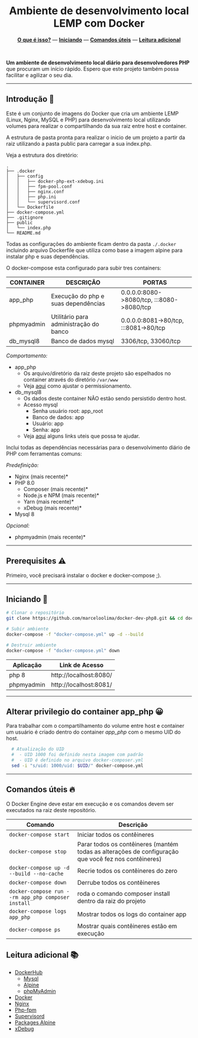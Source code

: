 <div align="center">
<h1>Ambiente de desenvolvimento local LEMP com Docker</h1>
  <p></p>
  <p align="center">
    <a href="#introdução-"><b>O que é isso?</b></a>
    —  
    <a href="#iniciando-"><b>Iniciando</b></a>
    —  
    <a href="#comandos-úteis-"><b>Comandos úteis</b></a>
    —  
    <a href="#leitura-adicional-"><b>Leitura adicional</b></a>
  </p>
  <br />
</div>

__Um ambiente de desenvolvimento local diário para desenvolvedores PHP__ que procuram um início rápido. Espero que este projeto também possa facilitar e agilizar o seu dia.

---

## Introdução 👋

Este é um conjunto de imagens do Docker que cria um ambiente LEMP (Linux, Nginx, MySQL e PHP) para desenvolvimento local utilizando volumes para realizar o compartilhando da sua raiz entre host e container. 

A estrutura de pasta pronta para realizar o inicio de um projeto a partir da raiz utilizando a pasta public para carregar a sua index.php.

Veja a estrutura dos diretório:
```
.
├── .docker
│   ├── config
│   │   ├── docker-php-ext-xdebug.ini
│   │   ├── fpm-pool.conf
│   │   ├── nginx.conf
│   │   ├── php.ini
│   │   └── supervisord.conf
│   └── Dockerfile
├── docker-compose.yml
├── .gitignore
├── public
│   └── index.php
└── README.md
```

Todas as configurações do ambiente ficam dentro da pasta ```./.docker``` incluindo arquivo Dockerfile que utiliza como base a imagem alpine para instalar php e suas dependências.

O docker-compose esta configurado para subir tres containers:

|CONTAINER    |DESCRIÇÃO                               |PORTAS                                   |
|-------------|----------------------------------------|-----------------------------------------|
|app_php      |Execução do php e suas dependências     |0.0.0.0:8080->8080/tcp, :::8080->8080/tcp|
|phpmyadmin   |Utilitário para administração do banco  |0.0.0.0:8081->80/tcp, :::8081->80/tcp    |
|db_mysql8    |Banco de dados mysql                    |3306/tcp, 33060/tcp                      |

*Comportamento:*
- app_php
  - Os arquivo/diretório da raiz deste projeto são espelhados no container através do diretório ```/var/www```
  - Veja [aqui](#alterar-privilegio-do-container-app-) como ajustar o permissionamento.   
- db_mysql8
  - Os dados deste container NÃO estão sendo persistido dentro host.
  - Acesso mysql  
    - Senha usuário root: app_root
    - Banco de dados: app
    - Usuário: app
    - Senha: app
  - Veja [aqui](#leitura-adicional-) alguns links uteis que possa te ajudar.  

Inclui todas as dependências necessárias para o desenvolvimento diário de PHP com ferramentas comuns:

*Predefinição:*

- Nginx (mais recente)*
- PHP 8.0
    - Composer (mais recente)*
    - Node.js e NPM (mais recente)*
    - Yarn (mais recente)*
    - xDebug (mais recente)*
- Mysql 8

*Opcional:*

- phpmyadmin (mais recente)*

---

## Prerequisites ⚠️

Primeiro, você precisará instalar o docker e docker-compose ;).

---

## Iniciando 🚀

```bash
# Clonar o repositório
git clone https://github.com/marceloolima/docker-dev-php8.git && cd docker-dev-php8

# Subir ambiente
docker-compose -f "docker-compose.yml" up -d --build

# Destruir ambiente
docker-compose -f "docker-compose.yml" down 
```
|Aplicação|Link de Acesso|
|---|---|
|php 8|http://localhost:8080/|
|phpmyadmin|http://localhost:8081/|

---

## Alterar privilegio do container app_php 😀
Para trabalhar com o compartilhamento do volume entre host e container um usuário é criado dentro do container *app_php* com o mesmo UID do host. 

```bash
  # Atualização do UID
  #  - UID 1000 foi definido nesta imagem com padrão  
  #  - UID é definido no arquivo docker-composer.yml
  sed -i "s/uid: 1000/uid: $UID/" docker-compose.yml

```

---

## Comandos úteis 🔥

O Docker Engine deve estar em execução e os comandos devem ser executados na raiz deste repositório.

| Comando | Descrição |
|---|---|
| `docker-compose start` | Iniciar todos os contêineres |
| `docker-compose stop`  | Parar todos os contêineres (mantém todas as alterações de configuração que você fez nos contêineres) |
| `docker-compose up -d --build --no-cache` | Recrie todos os contêineres do zero |
| `docker-compose down`  | Derrube todos os contêineres |
| `docker-compose run --rm app_php composer install` | roda o comando composer install dentro da raiz do projeto |
| `docker-compose logs app_php` | Mostrar todos os logs do container app |
| `docker-compose ps` | Mostrar quais contêineres estão em execução |

## Leitura adicional 📚
- [DockerHub](https://hub.docker.com/)
    - [Mysql](https://hub.docker.com/_/mysql)
    - [Alpine](https://hub.docker.com/_/alpine)
    - [phpMyAdmin](https://hub.docker.com/_/phpmyadmin)
- [Docker](https://docs.docker.com/)
- [Nginx](http://nginx.org/en/docs/)
- [Php-fpm](https://www.php.net/manual/en/install.fpm.configuration.php)
- [Supervisord](http://supervisord.org/)
- [Packages Alpine](https://pkgs.alpinelinux.org/packages)
- [xDebug](https://xdebug.org/docs/all_settings)


